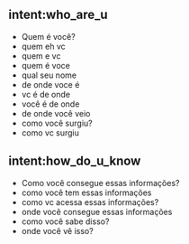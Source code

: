 ## intent:who_are_u
- Quem é você?
- quem eh vc
- quem e vc
- quem é voce
- qual seu nome
- de onde voce é
- vc é de onde
- você é de onde
- de onde você veio
- como você surgiu?
- como vc surgiu

## intent:how_do_u_know
- Como você consegue essas informações? 
- como você tem essas informações
- como vc acessa essas informações?
- onde você consegue essas informações
- como você sabe disso?
- onde você vê isso?
 
